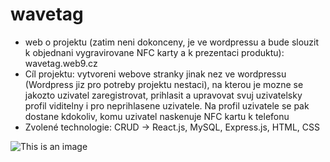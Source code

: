 # wavetag

* web o projektu (zatim neni dokonceny, je ve wordpressu a bude slouzit k objednani vygravirovane NFC karty a k prezentaci produktu): wavetag.web9.cz
* Cíl projektu: vytvoreni webove stranky jinak nez ve wordpressu (Wordpress jiz pro potreby projektu nestaci), na kterou je mozne se jakozto uzivatel zaregistrovat, prihlasit a upravovat svuj uzivatelsky profil viditelny i pro neprihlasene uzivatele. Na profil uzivatele se pak dostane kdokoliv, komu uzivatel naskenuje NFC kartu k telefonu
* Zvolené technologie: CRUD -> React.js, MySQL, Express.js, HTML, CSS



![This is an image](https://myoctocat.com/assets/images/base-octocat.svg)
